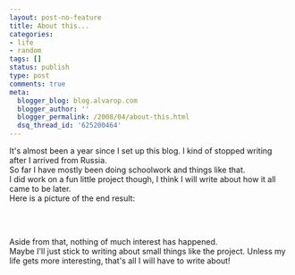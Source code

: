 ```yaml
---
layout: post-no-feature
title: About this...
categories:
- life
- random
tags: []
status: publish
type: post
comments: true
meta:
  blogger_blog: blog.alvarop.com
  blogger_author: ''
  blogger_permalink: /2008/04/about-this.html
  dsq_thread_id: '625200464'
---
```

It's almost been a year since I set up this blog. I kind of stopped writing after I arrived from Russia.<br />So far I have mostly been doing schoolwork and things like that.<br />I did work on a fun little project though, I think I will write about how it all came to be later.<br />Here is a picture of the end result:<br /><br /> <a onblur="try {parent.deselectBloggerImageGracefully();} catch(e) {}" href="http://4.bp.blogspot.com/_k2p8q4xyXYc/SAfWYla8lwI/AAAAAAAAAAc/MXtMauyS9RM/s1600-h/HPIM2603.JPG"><img style="margin: 0px auto 10px; display: block; text-align: center; cursor: pointer;" src="http://4.bp.blogspot.com/_k2p8q4xyXYc/SAfWYla8lwI/AAAAAAAAAAc/MXtMauyS9RM/s320/HPIM2603.JPG" alt="" id="BLOGGER_PHOTO_ID_5190352813418125058" border="0" /></a><br /><br />Aside from that, nothing of much interest has happened.<br />Maybe I'll just stick to writing about small things like the project. Unless my life gets more interesting, that's all I will have to write about!
